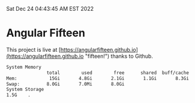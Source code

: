 Sat Dec 24 04:43:45 AM EST 2022

# Angular Fifteen


This project is live at [https://angularfifteen.github.io](https://angularfifteen.github.io "fifteen!") thanks to Github.

```bash
System Memory
               total        used        free      shared  buff/cache   available
Mem:            15Gi       4.8Gi       2.1Gi       1.1Gi       8.3Gi       9.0Gi
Swap:          8.0Gi       7.0Mi       8.0Gi
System Storage
1.5G	.
```
```bash
